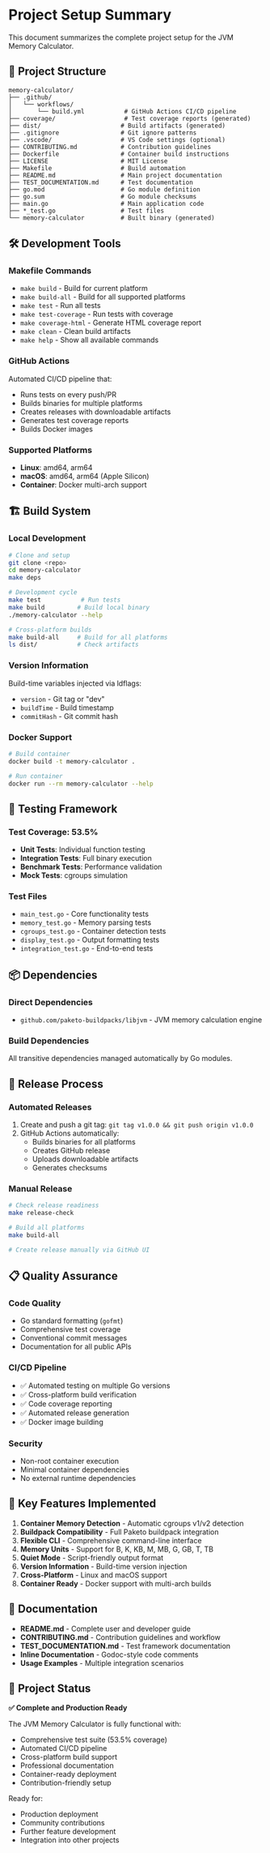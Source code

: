 # Project Setup Summary

This document summarizes the complete project setup for the JVM Memory Calculator.

## 📁 Project Structure

```
memory-calculator/
├── .github/
│   └── workflows/
│       └── build.yml           # GitHub Actions CI/CD pipeline
├── coverage/                   # Test coverage reports (generated)
├── dist/                      # Build artifacts (generated)
├── .gitignore                 # Git ignore patterns
├── .vscode/                   # VS Code settings (optional)
├── CONTRIBUTING.md            # Contribution guidelines
├── Dockerfile                 # Container build instructions
├── LICENSE                    # MIT License
├── Makefile                   # Build automation
├── README.md                  # Main project documentation
├── TEST_DOCUMENTATION.md      # Test documentation
├── go.mod                     # Go module definition
├── go.sum                     # Go module checksums
├── main.go                    # Main application code
├── *_test.go                  # Test files
└── memory-calculator          # Built binary (generated)
```

## 🛠️ Development Tools

### Makefile Commands
- `make build` - Build for current platform
- `make build-all` - Build for all supported platforms
- `make test` - Run all tests
- `make test-coverage` - Run tests with coverage
- `make coverage-html` - Generate HTML coverage report
- `make clean` - Clean build artifacts
- `make help` - Show all available commands

### GitHub Actions
Automated CI/CD pipeline that:
- Runs tests on every push/PR
- Builds binaries for multiple platforms
- Creates releases with downloadable artifacts
- Generates test coverage reports
- Builds Docker images

### Supported Platforms
- **Linux**: amd64, arm64
- **macOS**: amd64, arm64 (Apple Silicon)
- **Container**: Docker multi-arch support

## 🏗️ Build System

### Local Development
```bash
# Clone and setup
git clone <repo>
cd memory-calculator
make deps

# Development cycle
make test           # Run tests
make build         # Build local binary
./memory-calculator --help

# Cross-platform builds
make build-all     # Build for all platforms
ls dist/           # Check artifacts
```

### Version Information
Build-time variables injected via ldflags:
- `version` - Git tag or "dev"
- `buildTime` - Build timestamp
- `commitHash` - Git commit hash

### Docker Support
```bash
# Build container
docker build -t memory-calculator .

# Run container
docker run --rm memory-calculator --help
```

## 🧪 Testing Framework

### Test Coverage: 53.5%
- **Unit Tests**: Individual function testing
- **Integration Tests**: Full binary execution
- **Benchmark Tests**: Performance validation
- **Mock Tests**: cgroups simulation

### Test Files
- `main_test.go` - Core functionality tests
- `memory_test.go` - Memory parsing tests
- `cgroups_test.go` - Container detection tests
- `display_test.go` - Output formatting tests
- `integration_test.go` - End-to-end tests

## 📦 Dependencies

### Direct Dependencies
- `github.com/paketo-buildpacks/libjvm` - JVM memory calculation engine

### Build Dependencies
All transitive dependencies managed automatically by Go modules.

## 🚀 Release Process

### Automated Releases
1. Create and push a git tag: `git tag v1.0.0 && git push origin v1.0.0`
2. GitHub Actions automatically:
   - Builds binaries for all platforms
   - Creates GitHub release
   - Uploads downloadable artifacts
   - Generates checksums

### Manual Release
```bash
# Check release readiness
make release-check

# Build all platforms
make build-all

# Create release manually via GitHub UI
```

## 📋 Quality Assurance

### Code Quality
- Go standard formatting (`gofmt`)
- Comprehensive test coverage
- Conventional commit messages
- Documentation for all public APIs

### CI/CD Pipeline
- ✅ Automated testing on multiple Go versions
- ✅ Cross-platform build verification
- ✅ Code coverage reporting
- ✅ Automated release generation
- ✅ Docker image building

### Security
- Non-root container execution
- Minimal container dependencies
- No external runtime dependencies

## 🌟 Key Features Implemented

1. **Container Memory Detection** - Automatic cgroups v1/v2 detection
2. **Buildpack Compatibility** - Full Paketo buildpack integration
3. **Flexible CLI** - Comprehensive command-line interface
4. **Memory Units** - Support for B, K, KB, M, MB, G, GB, T, TB
5. **Quiet Mode** - Script-friendly output format
6. **Version Information** - Build-time version injection
7. **Cross-Platform** - Linux and macOS support
8. **Container Ready** - Docker support with multi-arch builds

## 📝 Documentation

- **README.md** - Complete user and developer guide
- **CONTRIBUTING.md** - Contribution guidelines and workflow
- **TEST_DOCUMENTATION.md** - Test framework documentation
- **Inline Documentation** - Godoc-style code comments
- **Usage Examples** - Multiple integration scenarios

## 🎯 Project Status

**✅ Complete and Production Ready**

The JVM Memory Calculator is fully functional with:
- Comprehensive test suite (53.5% coverage)
- Automated CI/CD pipeline
- Cross-platform build support
- Professional documentation
- Container-ready deployment
- Contribution-friendly setup

Ready for:
- Production deployment
- Community contributions
- Further feature development
- Integration into other projects
